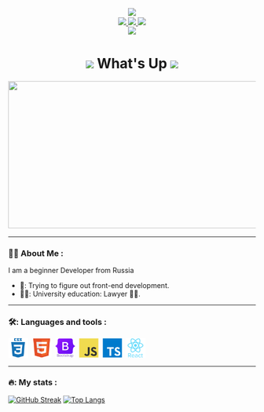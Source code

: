 <div id="header" align="center">
  <img src="https://media.giphy.com/media/bGgsc5mWoryfgKBx1u/giphy.gif" width="110"/>

  <div id="badges">
    <a href="#">
      <img src ="https://img.shields.io/badge/-Vkontakte-003f5c?style=for-the-badge&logo=Vk"/>
    </a>
    <a href="#">
      <img src ="https://img.shields.io/badge/-Telegram-0088cc?style=for-the-badge&logo=Telegram"/>
    </a>
    <a href="#">
      <img src ="https://img.shields.io/badge/-Instagram-e4405f?style=for-the-badge&logo=instagram&logoColor=white"/>
    </a>
  </div>
  <img src="https://komarev.com/ghpvc/?username=danila-beep"/>
  <h1>
    <img src="https://media.giphy.com/media/l4FGI8GoTL7N4DsyI/giphy.gif" width="30px"/>
    What's Up
    <img src="https://media.giphy.com/media/l4FGI8GoTL7N4DsyI/giphy.gif" width="30px"/>
  </h1>
</div>

<div align="center">
  <img src="https://media.giphy.com/media/f3iwJFOVOwuy7K6FFw/giphy.gif" width="600px" height="300px"/>
</div>

---
### :man_technologist: About Me :
I am a beginner Developer from Russia
- 🔭: Trying to figure out front-end development.
- 👨‍🎓: University education: Lawyer 👨‍⚖️.

---
### 🛠️: Languages and tools :

<div>
  <img src="https://github.com/devicons/devicon/blob/master/icons/css3/css3-plain-wordmark.svg"  title="CSS3" alt="CSS" width="40" height="40"/>&nbsp;
  <img src="https://github.com/devicons/devicon/blob/master/icons/html5/html5-original.svg" title="HTML5" alt="HTML" width="40" height="40"/>&nbsp;
  <img src="https://github.com/devicons/devicon/blob/master/icons/bootstrap/bootstrap-original-wordmark.svg" title="Bootstrap" alt="Bootstrap" width="40" height="40"/>&nbsp;
  <img src="https://github.com/devicons/devicon/blob/master/icons/javascript/javascript-original.svg" title="JavaScript" alt="JavaScript" width="40" height="40"/>&nbsp;
  <img src="https://github.com/devicons/devicon/blob/master/icons/typescript/typescript-original.svg" title="TypeScript" alt="TypeScript" width="40" height="40"/>&nbsp;
  <img src="https://github.com/devicons/devicon/blob/master/icons/react/react-original-wordmark.svg" title="React" alt="React" width="40" height="40"/>&nbsp;
</div>

---
### 🔥: My stats :
[![GitHub Streak](http://github-readme-streak-stats.herokuapp.com?user=danila-beep&theme=dark&background=000000)](https://git.io/streak-stats)
[![Top Langs](https://github-readme-stats.vercel.app/api/top-langs/?username=danila-beep&layout=compact&theme=vision-friendly-dark)](https://github.com/anuraghazra/github-readme-stats)
